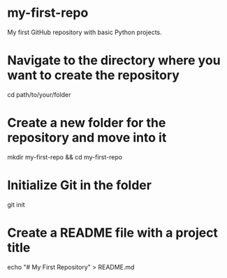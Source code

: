 # my-first-repo
My first GitHub repository with basic Python projects.
# Navigate to the directory where you want to create the repository
cd path/to/your/folder

# Create a new folder for the repository and move into it
mkdir my-first-repo && cd my-first-repo

# Initialize Git in the folder
git init

# Create a README file with a project title
echo "# My First Repository" > README.md
